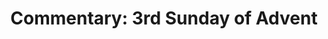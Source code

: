 ---
title: "Commentary: 3rd Sunday of Advent"
layout: reader
description: "Theme: My spirit finds joy in God my Saviour"
feature_image: posts/commentary-advent.jpg
category: commentary
published: true
---